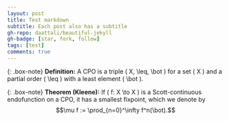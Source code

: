 ```yaml
---
layout: post
title: Test markdown
subtitle: Each post also has a subtitle
gh-repo: daattali/beautiful-jekyll
gh-badge: [star, fork, follow]
tags: [test]
comments: true
---
```


{: .box-note}
**Definition:** A CPO is a triple \( X, \leq, \bot \) for a set \( X \) and a partial order \( \leq \) with a least element \( \bot \).

{: .box-note}
**Theorem (Kleene):** If \( f: X \to X \) is a Scott-continuous endofunction on a CPO, it has a smallest fixpoint, which we denote by $$\mu f := \prod_{n=0}^\infty f^n(\bot).$$
